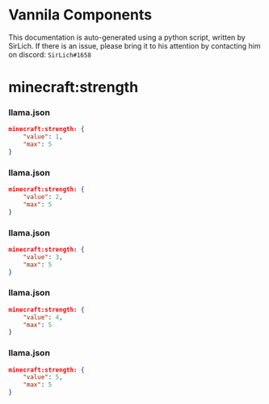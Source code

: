 # Vannila Components
This documentation is auto-generated using a python script, written by SirLich. If there is an issue, please bring it to his attention by contacting him on discord: `SirLich#1658`

# minecraft:strength
### llama.json
```JSON
minecraft:strength: {
    "value": 1,
    "max": 5
}
```

### llama.json
```JSON
minecraft:strength: {
    "value": 2,
    "max": 5
}
```

### llama.json
```JSON
minecraft:strength: {
    "value": 3,
    "max": 5
}
```

### llama.json
```JSON
minecraft:strength: {
    "value": 4,
    "max": 5
}
```

### llama.json
```JSON
minecraft:strength: {
    "value": 5,
    "max": 5
}
```

